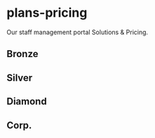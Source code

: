 # plans-pricing
Our staff management portal Solutions &amp; Pricing.

## Bronze

## Silver

## Diamond

## Corp.
